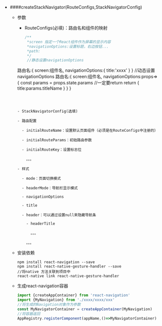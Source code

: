 - ####createStackNavigator(RouteConfigs,StackNavigatorConfig)
  - 参数

    - RouteConfigs(必填)：路由名和组件的映射

      ```javascript
      /**
       *screen 指定一个React组件作为屏幕的显示内容
       *navigationOptions:设置标题，右边按钮...
       *path:
       */
       //静态设置navigationOptions
     路由名:{
       	screen:组件名,
     	navigationOptions:{
       		title:'xxxx'
     	}
       }
     //动态设置navigationOptions
        路由名:{
     	screen:组件名,
       	navigationOptions:props=>{
        const params = props.state.params
          //一定要return
        return {
            title:params.titleName
        }
        }
     }
      ```

      

    - StackNavigatorConfig(选填)

      - 路由配置

        - initialRouteName：设置默认页面组件（必须是在RouteConfigs中注册的）

        - initialRouteParams：初始路由参数

        - initialRouteKey：设置标志位

          。。。

      - 样式

        - mode：页面切换模式
  
        - headerMode：导航栏显示模式
  
        - navigationOptions
  
        - title
  
        - header：可以通过设置null来隐藏导航条
  
          - headerTitle
  
            。。。
  
          。。。
  
  - 安装依赖

    ```npm
    npm install react-navigation --save
    npm install react-native-gesture-handler --save
    //将native 方法关联到项目中
    react-native link react-native-gesture-handler
    ```
  
  - 生成react-navigation容器
  
    ```javascript
    import {createAppContainer} from 'react-navigation'
    import {MyNavigation} from './xxxx/xxxx/xxx'
    //将生成的Navigation对象作为参数
    const MyNavigatorContainer = createAppContainer(MyNavigation)
    //将容器返回
    AppRegistry.registerComponent(appName,()=>MyNavigatorContainer)
    ```
  
    